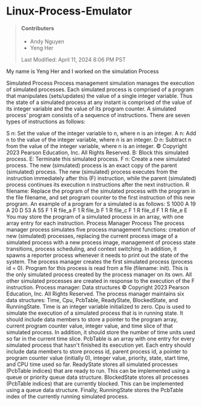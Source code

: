 # Linux-Process-Emulator

> #### Contributers
>
> - Andy Nguyen
> - Yeng Her
>
>  Last Modified: April 11, 2024 8:06 PM PST





My name is Yeng Her and I worked on the simulation Process

Simulated Process Process management simulation manages the execution of simulated processes. Each simulated process is comprised of a program that manipulates (sets/updates) the value of a single integer variable. Thus the state of a simulated process at any instant is comprised of the value of its integer variable and the value of its program counter. A simulated process’ program consists of a sequence of instructions. There are seven types of instructions as follows:

S n: Set the value of the integer variable to n, where n is an integer.
A n: Add n to the value of the integer variable, where n is an integer.
D n: Subtract n from the value of the integer variable, where n is an integer. © Copyright 2023 Pearson Education, Inc. All Rights Reserved.
B: Block this simulated process.
E: Terminate this simulated process.
F n: Create a new simulated process. The new (simulated) process is an exact copy of the parent (simulated) process. The new (simulated) process executes from the instruction immediately after this (F) instruction, while the parent (simulated) process continues its execution n instructions after the next instruction.
R filename: Replace the program of the simulated process with the program in the file filename, and set program counter to the first instruction of this new program. An example of a program for a simulated is as follows: S 1000 A 19 A 20 D 53 A 55 F 1 R file_a F 1 R file_b F 1 R file_c F 1 R file_d F 1 R file_e E You may store the program of a simulated process in an array, with one array entry for each instruction. Process Manager Process The process manager process simulates five process management functions: creation of new (simulated) processes, replacing the current process image of a simulated process with a new process image, management of process state transitions, process scheduling, and context switching. In addition, it spawns a reporter process whenever it needs to print out the state of the system. The process manager creates the first simulated process (process id = 0). Program for this process is read from a file (filename: init). This is the only simulated process created by the process manager on its own. All other simulated processes are created in response to the execution of the F instruction. Process manager: Data structures © Copyright 2023 Pearson Education, Inc. All Rights Reserved. The process manager maintains six data structures: Time, Cpu, PcbTable, ReadyState, BlockedState, and RunningState. Time is an integer variable initialized to zero. Cpu is used to simulate the execution of a simulated process that is in running state. It should include data members to store a pointer to the program array, current program counter value, integer value, and time slice of that simulated process. In addition, it should store the number of time units used so far in the current time slice. PcbTable is an array with one entry for every simulated process that hasn't finished its execution yet. Each entry should include data members to store process id, parent process id, a pointer to program counter value (initially 0), integer value, priority, state, start time, and CPU time used so far. ReadyState stores all simulated processes (PcbTable indices) that are ready to run. This can be implemented using a queue or priority queue data structure. BlockedState stores all processes (PcbTable indices) that are currently blocked. This can be implemented using a queue data structure. Finally, RunningState stores the PcbTable index of the currently running simulated process. 

